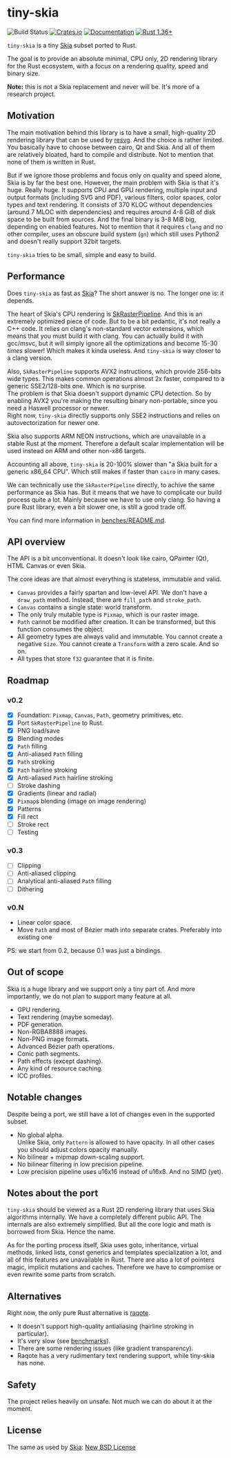 # tiny-skia
![Build Status](https://github.com/RazrFalcon/tiny-skia/workflows/Rust/badge.svg)
[![Crates.io](https://img.shields.io/crates/v/tiny-skia.svg)](https://crates.io/crates/tiny-skia)
[![Documentation](https://docs.rs/tiny-skia/badge.svg)](https://docs.rs/tiny-skia)
[![Rust 1.36+](https://img.shields.io/badge/rust-1.36+-orange.svg)](https://www.rust-lang.org)

`tiny-skia` is a tiny [Skia] subset ported to Rust.

The goal is to provide an absolute minimal, CPU only, 2D rendering library for the Rust ecosystem,
with a focus on a rendering quality, speed and binary size.

**Note:** this is not a Skia replacement and never will be. It's more of a research project.

## Motivation

The main motivation behind this library is to have a small, high-quality 2D rendering
library that can be used by [resvg]. And the choice is rather limited.
You basically have to choose between cairo, Qt and Skia. And all of them are
relatively bloated, hard to compile and distribute. Not to mention that none of them
is written in Rust.

But if we ignore those problems and focus only on quality and speed alone,
Skia is by far the best one.
However, the main problem with Skia is that it's huge. Really huge.
It supports CPU and GPU rendering, multiple input and output formats (including SVG and PDF),
various filters, color spaces, color types and text rendering.
It consists of 370 KLOC without dependencies (around 7 MLOC with dependencies)
and requires around 4-8 GiB of disk space to be built from sources.
And the final binary is 3-8 MiB big, depending on enabled features.
Not to mention that it requires `clang` and no other compiler,
uses an obscure build system (`gn`) which still uses Python2
and doesn't really support 32bit targets.

`tiny-skia` tries to be small, simple and easy to build.

## Performance

Does `tiny-skia` as fast as [Skia]? The short answer is no. The longer one is: it depends.

The heart of Skia's CPU rendering is
[SkRasterPipeline](https://github.com/google/skia/blob/master/src/opts/SkRasterPipeline_opts.h).
And this is an extremely optimized piece of code.
But to be a bit pedantic, it's not really a C++ code. It relies on clang's
non-standard vector extensions, which means that you must build it with clang.
You can actually build it with gcc/msvc, but it will simply ignore all the optimizations
and become 15-30 *times* slower! Which makes it kinda useless. And `tiny-skia`
is way closer to a clang version.

Also, `SkRasterPipeline` supports AVX2 instructions, which provide 256-bits wide types.
This makes common operations almost 2x faster, compared to a generic SSE2/128-bits one.
Which is no surprise.<br>
The problem is that Skia doesn't support dynamic CPU detection.
So by enabling AVX2 you're making the resulting binary non-portable,
since you need a Haswell processor or newer.<br>
Right now, `tiny-skia` directly supports only SSE2 instructions
and relies on autovectorization for newer one.

Skia also supports ARM NEON instructions, which are unavailable in a stable Rust at the moment.
Therefore a default scalar implementation will be used instead on ARM and other non-x86 targets.

Accounting all above, `tiny-skia` is 20-100% slower than "a Skia built for a generic x86_64 CPU".
Which still makes if faster than `cairo` in many cases.

We can technically use the `SkRasterPipeline` directly, to achive the same performance as Skia has.
But it means that we have to complicate our build process quite a lot.
Mainly because we have to use only clang.
So having a pure Rust library, even a bit slower one, is still a good trade off.

You can find more information in [benches/README.md](./benches/README.md).

## API overview

The API is a bit unconventional. It doesn't look like cairo, QPainter (Qt), HTML Canvas or even Skia.

The core ideas are that almost everything is stateless, immutable and valid.

- `Canvas` provides a fairly spartan and low-level API.
  We don't have a `draw_path` method. Instead, there are `fill_path` and `stroke_path`.
- `Canvas` contains a single state: world transform.
- The only truly mutable type is `Pixmap`, which is our raster image.
- `Path` cannot be modified after creation.
  It can be transformed, but this function consumes the object.
- All geometry types are always valid and immutable.
  You cannot create a negative `Size`.
  You cannot create a `Transform` with a zero scale.
  And so on.
- All types that store `f32` guarantee that it is finite.

## Roadmap

### v0.2

- [x] Foundation: `Pixmap`, `Canvas`, `Path`, geometry primitives, etc.
- [x] Port `SkRasterPipeline` to Rust.
- [x] PNG load/save
- [x] Blending modes
- [x] `Path` filling
- [x] Anti-aliased `Path` filling
- [x] `Path` stroking
- [x] `Path` hairline stroking
- [x] Anti-aliased `Path` hairline stroking
- [ ] Stroke dashing
- [x] Gradients (linear and radial)
- [x] `Pixmap`s blending (image on image rendering)
- [x] Patterns
- [x] Fill rect
- [ ] Stroke rect
- [ ] Testing

### v0.3

- [ ] Clipping
- [ ] Anti-aliased clipping
- [ ] Analytical anti-aliased `Path` filling
- [ ] Dithering

### v0.N

- Linear color space.
- Move `Path` and most of Bézier math into separate crates. Preferably into existing one

PS: we start from 0.2, because 0.1 was just a bindings.

## Out of scope

Skia is a huge library and we support only a tiny part of.
And more importantly, we do not plan to support many feature at all.

- GPU rendering.
- Text rendering (maybe someday).
- PDF generation.
- Non-RGBA8888 images.
- Non-PNG image formats.
- Advanced Bézier path operations.
- Conic path segments.
- Path effects (except dashing).
- Any kind of resource caching.
- ICC profiles.

## Notable changes

Despite being a port, we still have a lot of changes even in the supported subset.

- No global alpha.<br/>
  Unlike Skia, only `Pattern` is allowed to have opacity.
  In all other cases you should adjust colors opacity manually.
- No bilinear + mipmap down-scaling support.
- No bilinear filtering in low precision pipeline.
- Low precision pipeline uses u16x16 instead of u16x8. And no SIMD (yet).

## Notes about the port

`tiny-skia` should be viewed as a Rust 2D rendering library that uses Skia algorithms internally.
We have a completely different public API. The internals are also extremely simplified.
But all the core logic and math is borrowed from Skia. Hence the name.

As for the porting process itself, Skia uses goto, inheritance, virtual methods, linked lists,
const generics and templates specialization a lot, and all of this features are unavailable in Rust.
There are also a lot of pointers magic, implicit mutations and caches.
Therefore we have to compromise or even rewrite some parts from scratch.

## Alternatives

Right now, the only pure Rust alternative is [raqote](https://github.com/jrmuizel/raqote).

- It doesn't support high-quality antialiasing (hairline stroking in particular).
- It's very slow (see [benchmarks](./benches/README.md)).
- There are some rendering issues (like gradient transparency).
- Raqote has a very rudimentary text rendering support, while tiny-skia has none.

## Safety

The project relies heavily on unsafe. Not much we can do about it at the moment.

## License

The same as used by [Skia]: [New BSD License](./LICENSE)

[Skia]: https://skia.org/
[resvg]: https://github.com/RazrFalcon/resvg
